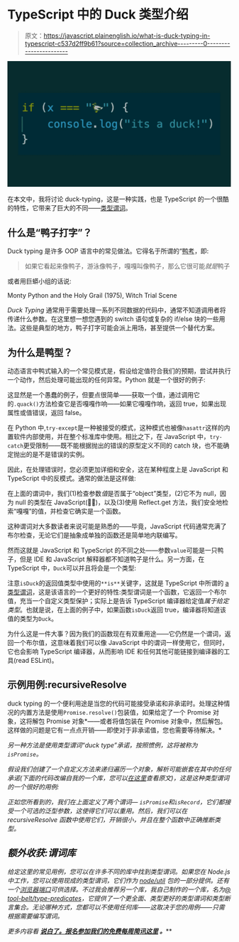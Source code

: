 # TypeScript 中的 Duck 类型介绍

> 原文：<https://javascript.plainenglish.io/what-is-duck-typing-in-typescript-c537d2ff9b61?source=collection_archive---------0----------------------->

![](img/08dea14128775464f0e8df56ed77e22c.png)

在本文中，我将讨论 duck-typing，这是一种实践，也是 TypeScript 的一个很酷的特性，它带来了巨大的不同——[类型谓词](https://www.typescriptlang.org/docs/handbook/2/narrowing.html#using-type-predicates)。

## 什么是“鸭子打字”？

Duck typing 是许多 OOP 语言中的常见做法。它得名于所谓的“[鸭考](https://en.wikipedia.org/wiki/Duck_test)，即:

> 如果它看起来像鸭子，游泳像鸭子，嘎嘎叫像鸭子，那么它很可能*就是*鸭子

或者用巨蟒小组的话说:

Monty Python and the Holy Grail (1975), Witch Trial Scene

*Duck Typing* 通常用于需要处理一系列不同数据的代码中，通常不知道调用者将传递什么参数。在这里想一想您遇到的 switch 语句或复杂的 if/else 块的一些用法。这些是典型的地方，鸭子打字可能会派上用场，甚至提供一个替代方案。

## 为什么是鸭型？

动态语言中鸭式输入的一个常见模式是，假设给定值符合我们的预期，尝试并执行一个动作，然后处理可能出现的任何异常。Python 就是一个很好的例子:

这显然是一个愚蠢的例子，但要点很简单——获取一个值，通过调用它的`.quack()`方法检查它是否嘎嘎作响——如果它嘎嘎作响，返回 true，如果出现属性或值错误，返回 false。

在 Python 中,`try-except`是一种被接受的模式，这种模式也被像`hasattr`这样的内置软件内部使用，并在整个标准库中使用。相比之下，在 JavaScript 中，`try-catch`更受限制——既不能根据抛出的错误的原型定义不同的 catch 块，也不能确定抛出的是不是错误的实例。

因此，在处理错误时，您必须更加详细和安全，这在某种程度上是 JavaScript 和 TypeScript 中的反模式。通常的做法是这样做:

在上面的谓词中，我们(1)检查参数*值*是否属于“object”类型，(2)它不为 null，因为 null 的类型在 JavaScript(🤦‍♂)，以及(3)使用 Reflect.get 方法，我们安全地检索“嘎嘎”的值，并检查它确实是一个函数。

这种谓词对大多数读者来说可能是熟悉的——毕竟，JavaScript 代码通常充满了布尔检查，无论它们是抽象成单独的函数还是简单地内联编写。

然而这就是 JavaScript 和 TypeScript 的不同之处——参数`value`可能是一只鸭子，但是 IDE 和 JavaScript 解释器都不知道鸭子是什么。另一方面，在 TypeScript 中，`Duck`可以并且将会是一个类型:

注意`isDuck`的返回值类型中使用的`**is**`关键字，这就是 TypeScript 中所谓的 [a 类型谓词](https://www.typescriptlang.org/docs/handbook/2/narrowing.html#using-type-predicates)，这是该语言的一个更好的特性:类型谓词是一个函数，它返回一个布尔值，充当一个自定义类型保护；实际上是告诉 TypeScript 编译器给定值*属于给定类型*。也就是说，在上面的例子中，如果函数`isDuck`返回 true，编译器将知道该值的类型为`Duck`。

为什么这是一件大事？因为我们的函数现在有双重用途——它仍然是一个谓词，返回一个布尔值，这意味着我们可以像 JavaScript 中的谓词一样使用它，但同时，它也会影响 TypeScript 编译器，从而影响 IDE 和任何其他可能链接到编译器的工具(read ESLint)。

## 示例用例:recursiveResolve

duck typing 的一个便利用途是当您的代码可能接受承诺和非承诺时。处理这种情况的内置方法是使用`Promise.resolve()`包装值，如果给定了一个 Promise 对象，这将解包 Promise 对象*——或者将值包装在 Promise 对象中，然后解包。这样做的问题是它有一点点开销——即使对于非承诺值，您也需要等待解决。*

*另一种方法是使用类型谓词“duck type”承诺，按照惯例，这将被称为`isPromise`。*

*假设我们创建了一个自定义方法来递归遍历一个对象，解析可能嵌套在其中的任何承诺(下面的代码改编自我的一个库，您可以[在这里](https://github.com/Goldziher/interface-forge/blob/59ef8140eb1315578b57ba90de55c59e867179e3/src/utils/schema.ts#L27)查看原文)，这是这种类型谓词的一个很好的用例:*

*正如您所看到的，我们在上面定义了两个谓词— `isPromise`和`isRecord`，它们都接受一个可选的泛型参数，这使得它们可以重用。然后，我们可以在 *recursiveResolve* 函数中使用它们，开销很小，并且在整个函数中正确推断类型。*

## *额外收获:谓词库*

*给定这里的常见用例，您可以在许多不同的库中找到类型谓词。如果您在 Node.js 中工作，您可以使用现成的类型谓词，它们作为 [node/util](https://nodejs.org/api/util.html#utiltypes) 包的一部分提供。还有一个[浏览器端口](https://github.com/browserify/node-util)可供选择。不过我会推荐另一个库，我自己制作的一个库，名为[*@ tool-belt/type-predicates*](https://github.com/tool-belt/type-predicates)，它提供了一个更全面、类型更好的类型谓词和类型断言集合。无论哪种方式，您都可以不使用任何库——这取决于您的用例——只需根据需要编写谓词。*

**更多内容看* [***说白了。报名参加我们的***](http://plainenglish.io/)***[***免费每周简讯这里***](http://newsletter.plainenglish.io/) ***。*******